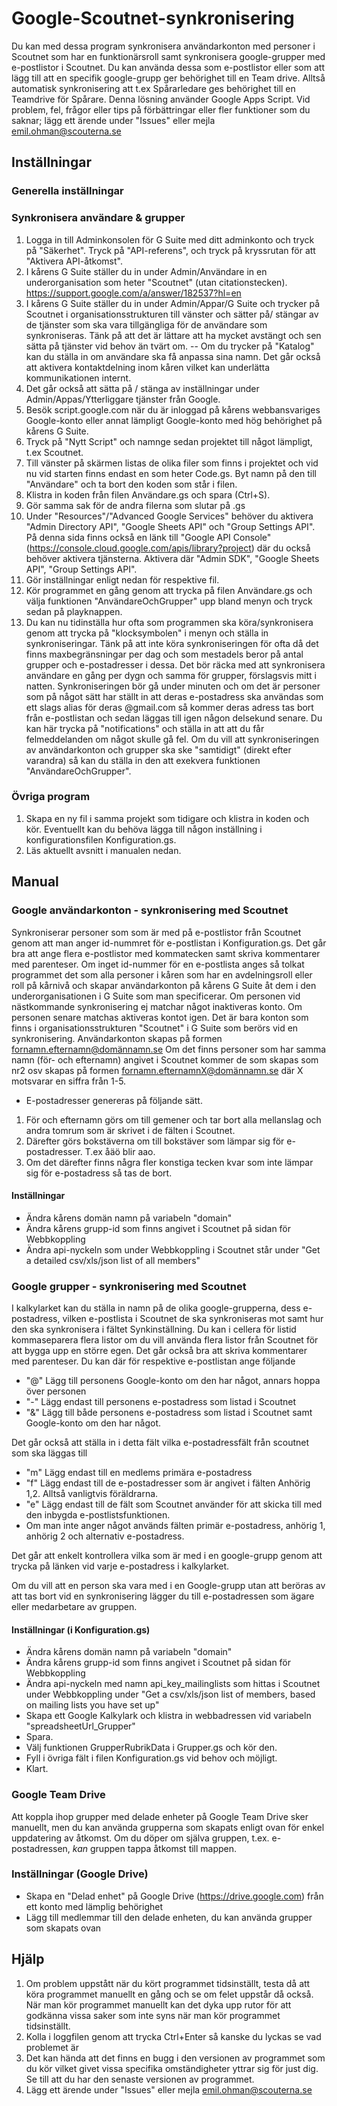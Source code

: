 
# Google-Scoutnet-synkronisering
Du kan med dessa program synkronisera användarkonton med personer i Scoutnet som har en funktionärsroll samt synkronisera google-grupper med e-postlistor i Scoutnet. Du kan använda dessa som e-postlistor eller som att lägg till att en specifik google-grupp ger behörighet till en Team drive. Alltså automatisk synkronisering att t.ex Spårarledare ges behörighet till en Teamdrive för Spårare.
Denna lösning använder Google Apps Script.
Vid problem, fel, frågor eller tips på förbättringar eller fler funktioner som du saknar; lägg ett ärende under "Issues" eller mejla emil.ohman@scouterna.se
## Inställningar
### Generella inställningar


### Synkronisera användare & grupper
1. Logga in till Adminkonsolen för G Suite med ditt adminkonto och tryck på "Säkerhet". Tryck på "API-referens", och tryck på kryssrutan för att "Aktivera API-åtkomst".
2. I kårens G Suite ställer du in under Admin/Användare in en underorganisation som heter "Scoutnet" (utan citationstecken). https://support.google.com/a/answer/182537?hl=en
3. I kårens G Suite ställer du in under Admin/Appar/G Suite och trycker på Scoutnet i organisationsstrukturen till vänster och sätter på/ stängar av de tjänster som ska vara tillgängliga för de användare som synkroniseras. Tänk på att det är lättare att ha mycket avstängt och sen sätta på tjänster vid behov än tvärt om.
-- Om du trycker på "Katalog" kan du ställa in om användare ska få anpassa sina namn. Det går också att aktivera kontaktdelning inom kåren vilket kan underlätta kommunikationen internt.
4. Det går också att sätta på / stänga av inställningar under Admin/Appas/Ytterliggare tjänster från Google.
5. Besök script.google.com när du är inloggad på kårens webbansvariges Google-konto eller annat lämpligt Google-konto med hög behörighet på kårens G Suite.
6. Tryck på "Nytt Script" och namnge sedan projektet till något lämpligt, t.ex Scoutnet.
7. Till vänster på skärmen listas de olika filer som finns i projektet och vid nu vid starten finns endast en som heter Code.gs. Byt namn på den till "Användare" och ta bort den koden som står i filen.
8. Klistra in koden från filen Användare.gs och spara (Ctrl+S).
9. Gör samma sak för de andra filerna som slutar på .gs
10. Under "Resources"/"Advanced Google Services" behöver du aktivera "Admin Directory API", "Google Sheets API" och "Group Settings API". På denna sida finns också en länk till "Google API Console" (https://console.cloud.google.com/apis/library?project) där du också behöver aktivera tjänsterna. Aktivera där "Admin SDK", "Google Sheets API", "Group Settings API".
11. Gör inställningar enligt nedan för respektive fil.
12. Kör programmet en gång genom att trycka på filen Användare.gs och välja funktionen "AnvändareOchGrupper" upp bland menyn och tryck sedan på playknappen.
13. Du kan nu tidinställa hur ofta som programmen ska köra/synkronisera genom att trycka på "klocksymbolen" i menyn och ställa in synkroniseringar. Tänk på att inte köra synkroniseringen för ofta då det finns maxbegränsningar per dag och som mestadels beror på antal grupper och e-postadresser i dessa. Det bör räcka med att synkronisera användare en gång per dygn och samma för grupper, förslagsvis mitt i natten. Synkroniseringen bör gå under minuten och om det är personer som på något sätt har ställt in att deras e-postadress ska användas som ett slags alias för deras @gmail.com så kommer deras adress tas bort från e-postlistan och sedan läggas till igen någon delsekund senare. Du kan här trycka på "notifications" och ställa in att att du får felmeddelanden om något skulle gå fel.
Om du vill att synkroniseringen av användarkonton och grupper ska ske "samtidigt" (direkt efter varandra) så kan du ställa in den att exekvera funktionen "AnvändareOchGrupper".
### Övriga program
1. Skapa en ny fil i samma projekt som tidigare och klistra in koden och kör. Eventuellt kan du behöva lägga till någon inställning i konfigurationsfilen Konfiguration.gs.
2. Läs aktuellt avsnitt i manualen nedan.
## Manual
### Google användarkonton - synkronisering med Scoutnet
Synkroniserar personer som som är med på e-postlistor från Scoutnet genom att man anger id-nummret för e-postlistan i Konfiguration.gs. Det går bra att ange flera e-postlistor med kommatecken samt skriva kommentarer med parenteser. Om inget id-nummer för en e-postlista anges så tolkat programmet det som alla personer i kåren som har en avdelningsroll eller roll på kårnivå och skapar användarkonton på kårens G Suite åt dem i den underorganisationen i G Suite som man specificerar. Om personen vid nästkommande synkronisering ej matchar något inaktiveras konto. Om personen senare matchas aktiveras kontot igen. Det är bara konton som finns i organisationsstrukturen "Scoutnet" i G Suite som berörs vid en synkronisering. Användarkonton skapas på formen fornamn.efternamn@domännamn.se
Om det finns personer som har samma namn (för- och efternamn) angivet i Scoutnet kommer de som skapas som nr2 osv skapas på formen fornamn.efternamnX@domännamn.se där X motsvarar en siffra från 1-5.
- E-postadresser genereras på följande sätt.
1. För och efternamn görs om till gemener och tar bort alla mellanslag och andra tomrum som är skrivet i de fälten i Scoutnet.
2. Därefter görs bokstäverna om till bokstäver som lämpar sig för e-postadresser. T.ex åäö blir aao.
3. Om det därefter finns några fler konstiga tecken kvar som inte lämpar sig för e-postadress så tas de bort.
#### Inställningar
- Ändra kårens domän namn på variabeln "domain"
- Ändra kårens grupp-id som finns angivet i Scoutnet på sidan för Webbkoppling
- Ändra api-nyckeln som under Webbkoppling i Scoutnet står under "Get a detailed csv/xls/json list of all members"


### Google grupper - synkronisering med Scoutnet
I kalkylarket kan du ställa in namn på de olika google-grupperna, dess e-postadress, vilken e-postlista i Scoutnet de ska synkroniseras mot samt hur den ska synkronisera i fältet Synkinställning. Du kan i cellera för listid kommaseparera flera listor om du vill använda flera listor från Scoutnet för att bygga upp en större egen. Det går också bra att skriva kommentarer med parenteser.
Du kan där för respektive e-postlistan ange följande
- "@" Lägg till personens Google-konto om den har något, annars hoppa över personen
- "-" Lägg endast till personens e-postadress som listad i Scoutnet
- "&" Lägg till både personens e-postadress som listad i Scoutnet samt Google-konto om den har något.

Det går också att ställa in i detta fält vilka e-postadressfält från scoutnet som ska läggas till
- "m" Lägg endast till en medlems primära e-postadress
- "f" Lägg endast till de e-postadresser som är angivet i fälten Anhörig 1,2. Alltså vanligtvis föräldrarna.
- "e" Lägg endast till de fält som Scoutnet använder för att skicka till med den inbygda e-postlistsfunktionen.
- Om man inte anger något används fälten primär e-postadress, anhörig 1, anhörig 2 och alternativ e-postadress.

Det går att enkelt kontrollera vilka som är med i en google-grupp genom att trycka på länken vid varje e-postadress i kalkylarket.

Om du vill att en person ska vara med i en Google-grupp utan att beröras av att tas bort vid en synkronisering lägger du till e-postadressen som ägare eller medarbetare av gruppen.
#### Inställningar (i Konfiguration.gs)
- Ändra kårens domän namn på variabeln "domain"
- Ändra kårens grupp-id som finns angivet i Scoutnet på sidan för Webbkoppling
- Ändra api-nyckeln med namn api_key_mailinglists som hittas i Scoutnet under Webbkoppling under "Get a csv/xls/json list of members, based on mailing lists you have set up"
- Skapa ett Google Kalkylark och klistra in webbadressen vid variabeln "spreadsheetUrl_Grupper"
- Spara.
- Välj funktionen GrupperRubrikData i Grupper.gs och kör den.
- Fyll i övriga fält i filen Konfiguration.gs vid behov och möjligt.
- Klart.

### Google Team Drive
Att koppla ihop grupper med delade enheter på Google Team Drive sker manuellt, men du kan använda grupperna som skapats enligt ovan för enkel uppdatering av åtkomst.
Om du döper om själva gruppen, t.ex. e-postadressen, _kan_ gruppen tappa åtkomst till mappen.
### Inställningar (Google Drive)
- Skapa en "Delad enhet" på Google Drive (https://drive.google.com) från ett konto med lämplig behörighet
- Lägg till medlemmar till den delade enheten, du kan använda grupper som skapats ovan


## Hjälp
1. Om problem uppstått när du kört programmet tidsinställt, testa då att köra programmet manuellt en gång och se om felet uppstår då också. När man kör programmet manuellt kan det dyka upp rutor för att godkänna vissa saker som inte syns när man kör programmet tidsinställt.
2. Kolla i loggfilen genom att trycka Ctrl+Enter så kanske du lyckas se vad problemet är
3. Det kan hända att det finns en bugg i den versionen av programmet som du kör vilket givet vissa specifika omständigheter yttrar sig för just dig. Se till att du har den senaste versionen av programmet.
4. Lägg ett ärende under "Issues" eller mejla emil.ohman@scouterna.se

